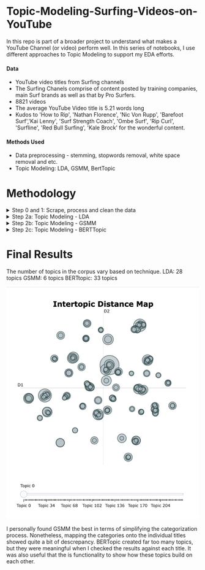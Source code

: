 # Topic-Modeling-Surfing-Videos-on-YouTube
In this repo is part of a broader project to understand what makes a YouTube Channel (or video) perform well. In this series of notebooks, I use different approaches to Topic Modeling to support my EDA efforts. 

#### Data ####
* YouTube video titles from Surfing channels
* The Surfing Chanels comprise of content posted by training companies, main Surf brands as well as that by Pro Surfers.
* 8821 videos
* The average YouTube Video title is 5.21 words long
* Kudos to 'How to Rip', 'Nathan Florence', 'Nic Von Rupp', 'Barefoot Surf','Kai Lenny', 'Surf Strength Coach', 'Ombe Surf', 'Rip Curl', 'Surfline', 'Red Bull Surfing', 'Kale Brock' for the wonderful content.

#### Methods Used ####
* Data preprocessing - stemming, stopwords removal, white space removal and etc.
* Topic Modeling: LDA, GSMM, BertTopic

# Methodology

<details>
<summary> Step 0 and 1: Scrape, process and clean the data </summary>
      <br>
      <p>   Develop a baseline understanding of how each of these Chanels behave</p>
      <p>   Clean up features (esp those related to DateTime)</p>
</details>

<details>   
<summary> Step 2a: Topic Modeling - LDA</summary>  
  <br>
  <p>   Clean data, create bigrams and BOW</p>
  <p>   Identify the ideal number of clusters</p>
  <p>   Look at words associated with each cluster to discern what they mean</p>
<img width="1274" alt="Words clusters from LDA" src="https://github.com/daphteh/Topic-Modeling-Surfing-Videos-on-YouTube/blob/6b454af344c37da62d04f4d0c87826b34b7b2a0c/Report_Images/LDA_Topics_Words.jpg">
</details>


<details>
<summary> Step 2b: Topic Modeling - GSMM</summary>
  <br>
  <p>   Cleaning data </p>
  <p>   Refining my approach to Topic Modeling using techniques geared towards short text</p>
      <img width="1274" alt="Word clusters from GSMM" src="https://github.com/daphteh/Topic-Modeling-Surfing-Videos-on-YouTube/blob/6b454af344c37da62d04f4d0c87826b34b7b2a0c/Report_Images/GSMM_Topics_Words.jpg">
</details>

<details>
<summary> Step 2c: Topic Modeling - BERTTopic</summary>  
 <br>
 <p>   No cleaning necessary</p>
 <p>   Applied BERTTopic</p>
</details>

# Final Results
The number of topics in the corpus vary based on technique.
LDA: 28 topics
GSMM: 6 topics
BERTtopic: 33 topics

<img width="1274" alt="Topic Map from BERTopic" src="https://github.com/daphteh/Topic-Modeling-Surfing-Videos-on-YouTube/blob/e0e676c160b19d3a8bece38ec2c843f50317ef3e/Report_Images/BERTTopic_Map.jpeg">


I personally found GSMM the best in terms of simplifying the categorization process. Nonetheless, mapping the categories onto the individual titles showed quite a bit of descrepancy. BERTopic created far too many topics, but they were meaningful when I checked the results against each title. It was also useful that the is functionality to show how these topics build on each other. 
